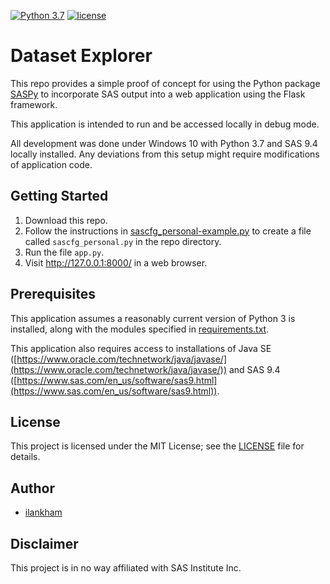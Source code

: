 [![Python 3.7](https://img.shields.io/badge/python-3.7-brightgreen.svg)](#prerequisites)  [![license](https://img.shields.io/badge/license-MIT%20License-blue.svg)](LICENSE)

# Dataset Explorer
This repo provides a simple proof of concept for using the Python package [SASPy](https://sassoftware.github.io/saspy/) to incorporate SAS output into a web application using the Flask framework.

This application is intended to run and be accessed locally in debug mode.

All development was done under Windows 10 with Python 3.7 and SAS 9.4 locally installed. Any deviations from this setup might require modifications of application code.

## Getting Started

1. Download this repo.
2. Follow the instructions in [sascfg_personal-example.py](sascfg_personal-example.py) to create a file called `sascfg_personal.py` in the repo directory.
3. Run the file `app.py`.
4. Visit http://127.0.0.1:8000/ in a web browser.

## Prerequisites

This application assumes a reasonably current version of Python 3 is installed, along with the modules specified in [requirements.txt](requirements.txt).

This application also requires access to installations of Java SE ([https://www.oracle.com/technetwork/java/javase/](https://www.oracle.com/technetwork/java/javase/)) and SAS 9.4 ([https://www.sas.com/en_us/software/sas9.html](https://www.sas.com/en_us/software/sas9.html)).

## License
This project is licensed under the MIT License; see the [LICENSE](LICENSE) file for details.

## Author
* [ilankham](https://github.com/ilankham)

## Disclaimer

This project is in no way affiliated with SAS Institute Inc.
